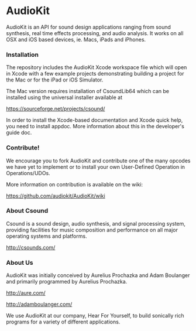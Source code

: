 AudioKit
========

AudioKit is an API for sound design applications ranging from sound synthesis, 
real time effects processing, and audio analysis.  It works on all OSX and iOS 
based devices, ie. Macs, iPads and iPhones.

### Installation

The repository includes the AudioKit Xcode workspace file which will 
open in Xcode with a few example projects demonstrating building a project
for the Mac or for the iPad or iOS Simulator.  

The Mac version requires installation of CsoundLib64 which can be installed
using the universal installer available at

https://sourceforge.net/projects/csound/

In order to install the Xcode-based documentation and Xcode quick help, you need 
to install appdoc.  More information about this in the developer's guide doc.

### Contribute!

We encourage you to fork AudioKit and contribute one of the many 
opcodes we have yet to implement or to install your own User-Defined Operation
in Operations/UDOs.  

More information on contribution is available on the wiki:

https://github.com/audiokit/AudioKit/wiki

### About Csound

Csound is a sound design, audio synthesis, and signal processing system, 
providing facilities for music composition and performance on all major 
operating systems and platforms.

http://csounds.com/

### About Us

AudioKit was initially conceived by Aurelius Prochazka and Adam Boulanger
and primarily programmed by Aurelius Prochazka.

http://aure.com/

http://adamboulanger.com/

We use AudioKit at our company, Hear For Yourself, to build 
sonically rich programs for a variety of different applications.
